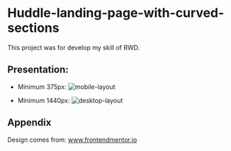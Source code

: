 # Huddle-landing-page-with-curved-sections

This project was for develop my skill of RWD.

## Presentation:

* Minimum 375px:
![mobile-layout](https://user-images.githubusercontent.com/62474258/189481468-f5c67d21-ed4e-4d17-8b87-e99e8ff90e14.gif)

* Minimum 1440px:
![desktop-layout](https://user-images.githubusercontent.com/62474258/189481775-b7eec97d-1cd3-4601-a05e-c18b3a807da6.gif)

## Appendix

Design comes from: www.frontendmentor.io
